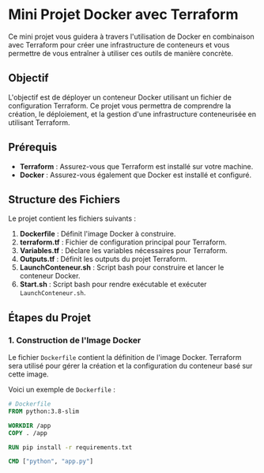 # Mini Projet Docker avec Terraform

Ce mini projet vous guidera à travers l'utilisation de Docker en combinaison avec Terraform pour créer une infrastructure de conteneurs et vous permettre de vous entraîner à utiliser ces outils de manière concrète.

## Objectif
L'objectif est de déployer un conteneur Docker utilisant un fichier de configuration Terraform. Ce projet vous permettra de comprendre la création, le déploiement, et la gestion d'une infrastructure conteneurisée en utilisant Terraform.

## Prérequis
- **Terraform** : Assurez-vous que Terraform est installé sur votre machine.
- **Docker** : Assurez-vous également que Docker est installé et configuré.

## Structure des Fichiers
Le projet contient les fichiers suivants :
1. **Dockerfile** : Définit l'image Docker à construire.
2. **terraform.tf** : Fichier de configuration principal pour Terraform.
3. **Variables.tf** : Déclare les variables nécessaires pour Terraform.
4. **Outputs.tf** : Définit les outputs du projet Terraform.
5. **LaunchConteneur.sh** : Script bash pour construire et lancer le conteneur Docker.
6. **Start.sh** : Script bash pour rendre exécutable et exécuter `LaunchConteneur.sh`.

## Étapes du Projet

### 1. Construction de l'Image Docker
Le fichier `Dockerfile` contient la définition de l'image Docker. Terraform sera utilisé pour gérer la création et la configuration du conteneur basé sur cette image.

Voici un exemple de `Dockerfile` :

```Dockerfile
# Dockerfile
FROM python:3.8-slim

WORKDIR /app
COPY . /app

RUN pip install -r requirements.txt

CMD ["python", "app.py"]
